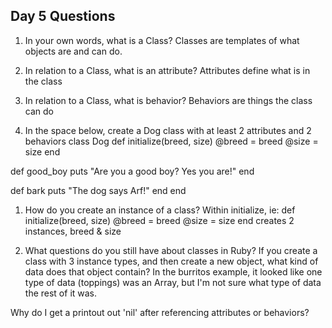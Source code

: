 ## Day 5 Questions

1. In your own words, what is a Class?
Classes are templates of what objects are and can do.

1. In relation to a Class, what is an attribute?
Attributes define what is in the class

1. In relation to a Class, what is behavior?
Behaviors are things the class can do

1. In the space below, create a Dog class with at least 2 attributes and 2 behaviors
class Dog
  def initialize(breed, size)
    @breed = breed
    @size = size
  end

  def good_boy
    puts "Are you a good boy? Yes you are!"
  end

  def bark
    puts "The dog says Arf!"
  end
end

1. How do you create an instance of a class?
Within initialize, ie:
def initialize(breed, size)
  @breed = breed
  @size = size
end
creates 2 instances, breed & size

1. What questions do you still have about classes in Ruby?
If you create a class with 3 instance types, and then create a new object, what kind of data does that object contain? In the burritos example, it looked like one type of data (toppings) was an Array, but I'm not sure what type of data the rest of it was.

Why do I get a printout out 'nil' after referencing attributes or behaviors?

